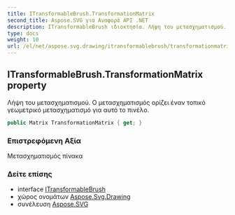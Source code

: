 ```yaml
---
title: ITransformableBrush.TransformationMatrix
second_title: Aspose.SVG για Αναφορά API .NET
description: ITransformableBrush ιδιοκτησία. Λήψη του μετασχηματισμού. Ο μετασχηματισμός ορίζει έναν τοπικό γεωμετρικό μετασχηματισμό για αυτό το πινέλο.
type: docs
weight: 10
url: /el/net/aspose.svg.drawing/itransformablebrush/transformationmatrix/
---
```

## ITransformableBrush.TransformationMatrix property

Λήψη του μετασχηματισμού. Ο μετασχηματισμός ορίζει έναν τοπικό γεωμετρικό μετασχηματισμό για αυτό το πινέλο.

```csharp
public Matrix TransformationMatrix { get; }
```

### Επιστρεφόμενη Αξία

Μετασχηματισμός πίνακα

### Δείτε επίσης

* interface [ITransformableBrush](../)
* χώρος ονομάτων [Aspose.Svg.Drawing](../../itransformablebrush/)
* συνέλευση [Aspose.SVG](../../../)


